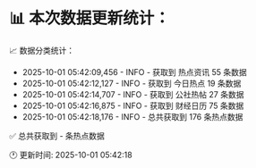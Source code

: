 📊 本次数据更新统计：
==========================

📈 数据分类统计：
- 2025-10-01 05:42:09,456 - INFO - 获取到 热点资讯 55 条数据
- 2025-10-01 05:42:12,127 - INFO - 获取到 今日热点 19 条数据
- 2025-10-01 05:42:14,707 - INFO - 获取到 公社热帖 27 条数据
- 2025-10-01 05:42:16,875 - INFO - 获取到 财经日历 75 条数据
- 2025-10-01 05:42:18,176 - INFO - 总共获取到 176 条热点数据

✅ 总共获取到 - 条热点数据

🕐 更新时间: 2025-10-01 05:42:18
